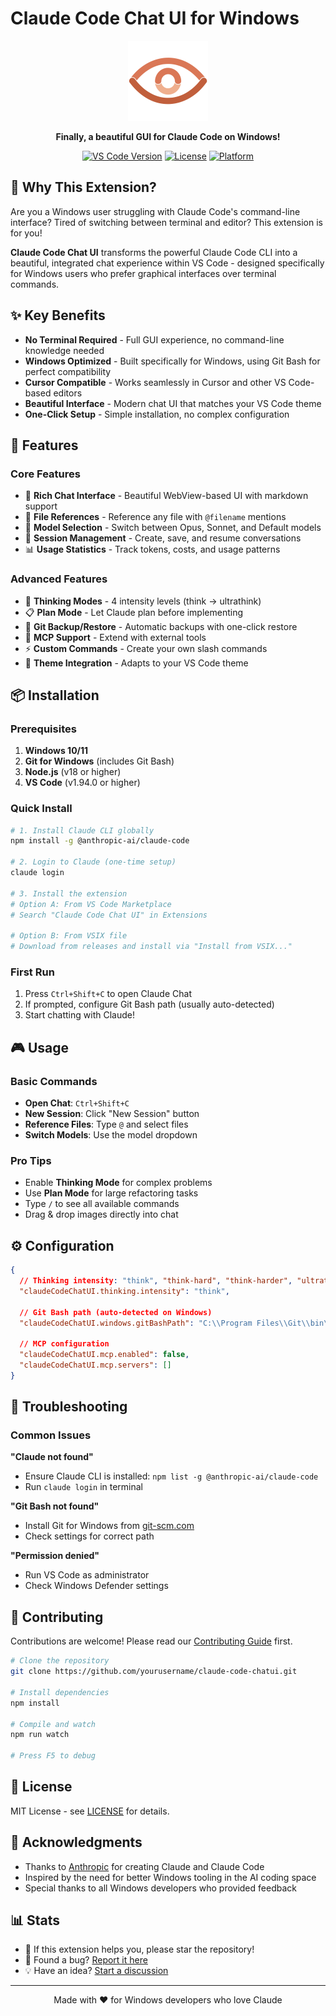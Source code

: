 # Claude Code Chat UI for Windows

<div align="center">
  <img src="icon.png" alt="Claude Code Chat Icon" width="128" height="128">
  
  **Finally, a beautiful GUI for Claude Code on Windows!**
  
  [![VS Code Version](https://img.shields.io/badge/VS%20Code-%3E%3D1.94.0-blue)](https://code.visualstudio.com/)
  [![License](https://img.shields.io/badge/license-MIT-green)](LICENSE)
  [![Platform](https://img.shields.io/badge/platform-Windows-blue)](https://www.microsoft.com/windows)
</div>

## 🎯 Why This Extension?

Are you a Windows user struggling with Claude Code's command-line interface? Tired of switching between terminal and editor? This extension is for you!

**Claude Code Chat UI** transforms the powerful Claude Code CLI into a beautiful, integrated chat experience within VS Code - designed specifically for Windows users who prefer graphical interfaces over terminal commands.

## ✨ Key Benefits

- **No Terminal Required** - Full GUI experience, no command-line knowledge needed
- **Windows Optimized** - Built specifically for Windows, using Git Bash for perfect compatibility
- **Cursor Compatible** - Works seamlessly in Cursor and other VS Code-based editors
- **Beautiful Interface** - Modern chat UI that matches your VS Code theme
- **One-Click Setup** - Simple installation, no complex configuration

## 🚀 Features

### Core Features
- 💬 **Rich Chat Interface** - Beautiful WebView-based UI with markdown support
- 📁 **File References** - Reference any file with `@filename` mentions
- 🤖 **Model Selection** - Switch between Opus, Sonnet, and Default models
- 💾 **Session Management** - Create, save, and resume conversations
- 📊 **Usage Statistics** - Track tokens, costs, and usage patterns

### Advanced Features
- 🧠 **Thinking Modes** - 4 intensity levels (think → ultrathink)
- 📋 **Plan Mode** - Let Claude plan before implementing
- 🔄 **Git Backup/Restore** - Automatic backups with one-click restore
- 🔧 **MCP Support** - Extend with external tools
- ⚡ **Custom Commands** - Create your own slash commands
- 🎨 **Theme Integration** - Adapts to your VS Code theme

## 📦 Installation

### Prerequisites
1. **Windows 10/11**
2. **Git for Windows** (includes Git Bash)
3. **Node.js** (v18 or higher)
4. **VS Code** (v1.94.0 or higher)

### Quick Install
```bash
# 1. Install Claude CLI globally
npm install -g @anthropic-ai/claude-code

# 2. Login to Claude (one-time setup)
claude login

# 3. Install the extension
# Option A: From VS Code Marketplace
# Search "Claude Code Chat UI" in Extensions

# Option B: From VSIX file
# Download from releases and install via "Install from VSIX..."
```

### First Run
1. Press `Ctrl+Shift+C` to open Claude Chat
2. If prompted, configure Git Bash path (usually auto-detected)
3. Start chatting with Claude!

## 🎮 Usage

### Basic Commands
- **Open Chat**: `Ctrl+Shift+C`
- **New Session**: Click "New Session" button
- **Reference Files**: Type `@` and select files
- **Switch Models**: Use the model dropdown

### Pro Tips
- Enable **Thinking Mode** for complex problems
- Use **Plan Mode** for large refactoring tasks
- Type `/` to see all available commands
- Drag & drop images directly into chat

## ⚙️ Configuration

```json
{
  // Thinking intensity: "think", "think-hard", "think-harder", "ultrathink"
  "claudeCodeChatUI.thinking.intensity": "think",
  
  // Git Bash path (auto-detected on Windows)
  "claudeCodeChatUI.windows.gitBashPath": "C:\\Program Files\\Git\\bin\\bash.exe",
  
  // MCP configuration
  "claudeCodeChatUI.mcp.enabled": false,
  "claudeCodeChatUI.mcp.servers": []
}
```

## 🐛 Troubleshooting

### Common Issues

**"Claude not found"**
- Ensure Claude CLI is installed: `npm list -g @anthropic-ai/claude-code`
- Run `claude login` in terminal

**"Git Bash not found"**
- Install Git for Windows from [git-scm.com](https://git-scm.com/)
- Check settings for correct path

**"Permission denied"**
- Run VS Code as administrator
- Check Windows Defender settings

## 🤝 Contributing

Contributions are welcome! Please read our [Contributing Guide](CONTRIBUTING.md) first.

```bash
# Clone the repository
git clone https://github.com/yourusername/claude-code-chatui.git

# Install dependencies
npm install

# Compile and watch
npm run watch

# Press F5 to debug
```

## 📝 License

MIT License - see [LICENSE](LICENSE) for details.

## 🙏 Acknowledgments

- Thanks to [Anthropic](https://anthropic.com) for creating Claude and Claude Code
- Inspired by the need for better Windows tooling in the AI coding space
- Special thanks to all Windows developers who provided feedback

## 📊 Stats

- 🌟 If this extension helps you, please star the repository!
- 🐛 Found a bug? [Report it here](https://github.com/yourusername/claude-code-chatui/issues)
- 💡 Have an idea? [Start a discussion](https://github.com/yourusername/claude-code-chatui/discussions)

---

<div align="center">
  Made with ❤️ for Windows developers who love Claude
</div>
